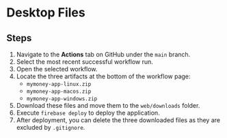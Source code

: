 # Desktop Files

## Steps

1. Navigate to the **Actions** tab on GitHub under the `main` branch.
2. Select the most recent successful workflow run.
3. Open the selected workflow.
4. Locate the three artifacts at the bottom of the workflow page:
    - `mymoney-app-linux.zip`
    - `mymoney-app-macos.zip`
    - `mymoney-app-windows.zip`
5. Download these files and move them to the `web/downloads` folder.
6. Execute `firebase deploy` to deploy the application.
7. After deployment, you can delete the three downloaded files as they are excluded by `.gitignore`.
